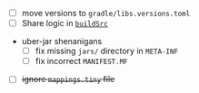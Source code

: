 - [ ] move versions to `gradle/libs.versions.toml` 
- [ ] Share logic in [`buildSrc`](https://docs.gradle.org/current/userguide/sharing_build_logic_between_subprojects.html#sec:using_buildsrc)
- uber-jar shenanigans
  - [ ] fix missing `jars/` directory in `META-INF`
  - [ ] fix incorrect `MANIFEST.MF`
- [ ] ~~ignore `mappings.tiny` file~~
